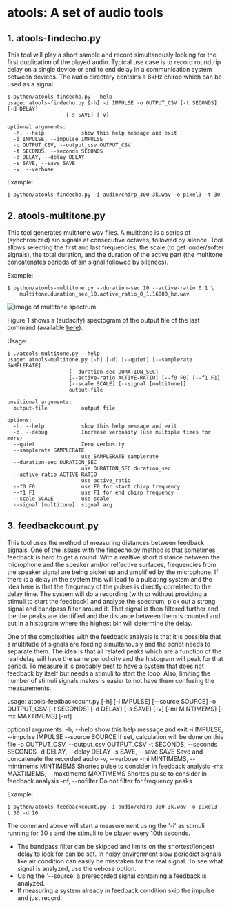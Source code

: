 # atools: A set of audio tools

## 1. atools-findecho.py

This tool will play a short sample and record simultanously looking for the first duplication of the played audio.
Typical use case is to record roundtrip delay on a single device or end to end delay in a communication system between devices.
The audio directory contains a 8kHz chirop which can be used as a signal.

```
$ python/atools-findecho.py --help
usage: atools-findecho.py [-h] -i IMPULSE -o OUTPUT_CSV [-t SECONDS] [-d DELAY]
                   [-s SAVE] [-v]

optional arguments:
  -h, --help            show this help message and exit
  -i IMPULSE, --impulse IMPULSE
  -o OUTPUT_CSV, --output_csv OUTPUT_CSV
  -t SECONDS, --seconds SECONDS
  -d DELAY, --delay DELAY
  -s SAVE, --save SAVE
  -v, --verbose
```


Example:

```
$ python/atools-findecho.py -i audio/chirp_300-3k.wav -o pixel3 -t 30
```


## 2. atools-multitone.py

This tool generates multitone wav files. A multitone is a series of (synchronized) sin signals at consecutive octaves, followed by silence. Tool allows selecting the first and last frequencies, the scale (to get louder/softer signals), the total duration, and the duration of the active part (the multitone concatenates periods of sin signal followed by silences).

Example:

```
$ python/atools-multitone.py --duration-sec 10 --active-ratio 0.1 \
    multitone.duration_sec_10.active_ratio_0_1.16000_hz.wav
```

![Image of multitone spectrum](docs/multitone.png)

Figure 1 shows a (audacity) spectogram of the output file of the last command (available [here](audio/multitone.duration_sec_10.active_ratio_0_1.16000_hz.wav)).


Usage:
```
$ ./atools-multitone.py --help
usage: atools-multitone.py [-h] [-d] [--quiet] [--samplerate SAMPLERATE]
                    [--duration-sec DURATION_SEC]
                    [--active-ratio ACTIVE-RATIO] [--f0 F0] [--f1 F1]
                    [--scale SCALE] [--signal [multitone]]
                    output-file

positional arguments:
  output-file           output file

options:
  -h, --help            show this help message and exit
  -d, --debug           Increase verbosity (use multiple times for more)
  --quiet               Zero verbosity
  --samplerate SAMPLERATE
                        use SAMPLERATE samplerate
  --duration-sec DURATION_SEC
                        use DURATION_SEC duration_sec
  --active-ratio ACTIVE-RATIO
                        use active_ratio
  --f0 F0               use F0 for start chirp frequency
  --f1 F1               use F1 for end chirp frequency
  --scale SCALE         use scale
  --signal [multitone]  signal arg
```


## 3. feedbackcount.py

This tool uses the method of measuring distances between feedback signals.
One of the issues with the findecho.py method is that sometimes feedback is
hard to get a round. With a realtive short distance between the microphone
and the speaker and/or relfective surfaces, frequencies from the speaker signal
are being picket up and amplified by the microphone.
If there is a delay in the system this will lead to a pulsating system and the
idea here is that the frequency of the pulses is directly correlated to the delay
time.
The system will do a recording (with or without providing a stimuli to start the
feedback) and analyse the spectrum, pick out a strong signal and bandpass filter
around it. That signal is then filtered further and the the peaks are identified
and the distance between them is counted and put in a histogram where the highest
bin will determine the delay.

One of the complexities with the feedback analysis is that it is possible that a
multitude of signals are feeding simultanously and the script needs to separate them.
The idea is that all related peaks which are a function of the real delay will have
the same periodicity and the histogram will peak for that period.
To measure it is probably best to have a system that does not feedback by itself but
needs a stimuli to start the loop. Also, limiting the number of stimuli signals makes
is easier to not have them confusing the measurements.

usage: atools-feedbackcount.py [-h] [-i IMPULSE] [--source SOURCE]
                        -o OUTPUT_CSV [-t SECONDS] [-d DELAY]
                        [-s SAVE] [-v] [-mi MINTIMEMS] [-mx MAXTIMEMS] [-nf]

optional arguments:
  -h, --help            show this help message and exit
  -i IMPULSE, --impulse IMPULSE
  --source SOURCE       If set, calculation will be done on this file
  -o OUTPUT_CSV, --output_csv OUTPUT_CSV
  -t SECONDS, --seconds SECONDS
  -d DELAY, --delay DELAY
  -s SAVE, --save SAVE  Save and concatenate the recorded audio
  -v, --verbose
  -mi MINTIMEMS, --mintimems MINTIMEMS
                        Shortes pulse to consider in feedback analysis
  -mx MAXTIMEMS, --maxtimems MAXTIMEMS
                        Shortes pulse to consider in feedback analysis
  -nf, --nofilter       Do not filter for frequency peaks


Example:
```
$ python/atools-feedbackcount.py -i audio/chirp_300-3k.wav -o pixel3 -t 30 -d 10
```

The command above will start a measurement using the '-i' as stimuli running for 30 s
and the stimuli to be player every 10th seconds.

* The bandpass filter can be skipped and limits on the shortest/longest delay to look for
can be set. In noisy environment slow periodict signals like air condition can easily be
misstaken for the real signal. To see what signal is analyzed, use the vebose option.
* Using the '--source' a prerecorded signal containing a feedback is analyzed.
* If measuring a system already in feedback condition skip the impulse and just record.
